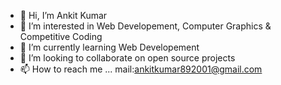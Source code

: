 - 👋 Hi, I’m Ankit Kumar
- 👀 I’m interested in Web Developement, Computer Graphics & Competitive Coding
- 🌱 I’m currently learning Web Developement
- 💞️ I’m looking to collaborate on open source projects
- 📫 How to reach me ... mail:ankitkumar892001@gmail.com

<!---
ankitkumar892001/ankitkumar892001 is a ✨ special ✨ repository because its `README.md` (this file) appears on your GitHub profile.
You can click the Preview link to take a look at your changes.
--->
